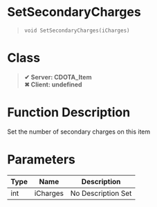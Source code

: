 # SetSecondaryCharges
> `void SetSecondaryCharges(iCharges)`
# Class
> __✔ Server: CDOTA_Item__  
> __✖ Client: undefined__  
# Function Description
Set the number of secondary charges on this item
# Parameters
Type|Name|Description
--|--|--
int|iCharges|No Description Set
